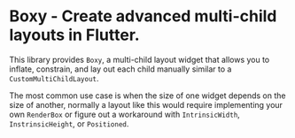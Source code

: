 # Boxy - Create advanced multi-child layouts in Flutter.

This library provides `Boxy`, a multi-child layout widget that allows you to inflate, constrain, and lay out each child
manually similar to a `CustomMultiChildLayout`.

The most common use case is when the size of one widget depends on the size of another, normally a layout
like this would require implementing your own `RenderBox` or figure out a workaround with `IntrinsicWidth`,
`InstrinsicHeight`, or `Positioned`.

